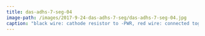 ```yaml
---
title: das-adhs-7-seg-04
image-path: /images/2017-9-24-das-adhs-7-seg/das-adhs-7-seg-04.jpg
caption: "black wire: cathode resistor to -PWR, red wire: connected together to +PWR, the black thing with 5 pins will soon function as a female connector"
---
```

